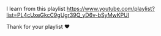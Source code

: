 I learn from this playlist
https://www.youtube.com/playlist?list=PL4cUxeGkcC9gUgr39Q_yD6v-bSyMwKPUI

Thank for your playlist ❤️ 
